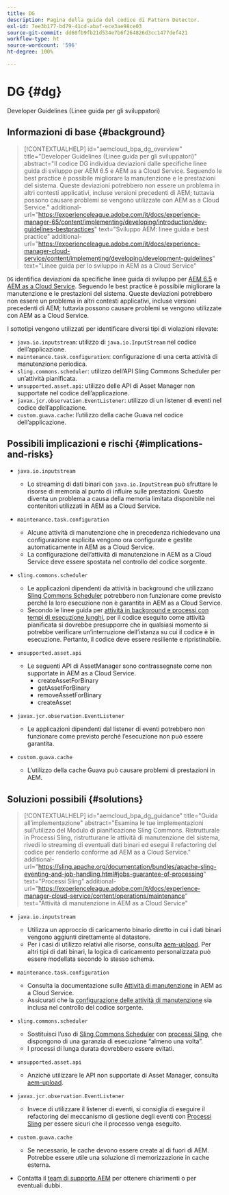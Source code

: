 ```yaml
---
title: DG
description: Pagina della guida del codice di Pattern Detector.
exl-id: 7ee3b177-bd79-41cd-abaf-ece3ae98ce03
source-git-commit: dd60fb9fb21d534e7b6f264826d3cc1477def421
workflow-type: ht
source-wordcount: '596'
ht-degree: 100%

---
```


# DG {#dg}

Developer Guidelines (Linee guida per gli sviluppatori)

## Informazioni di base {#background}

>[!CONTEXTUALHELP]
>id="aemcloud_bpa_dg_overview"
>title="Developer Guidelines (Linee guida per gli sviluppatori)"
>abstract="Il codice DG individua deviazioni dalle specifiche linee guida di sviluppo per AEM 6.5 e AEM as a Cloud Service. Seguendo le best practice è possibile migliorare la manutenzione e le prestazioni del sistema. Queste deviazioni potrebbero non essere un problema in altri contesti applicativi, incluse versioni precedenti di AEM; tuttavia possono causare problemi se vengono utilizzate con AEM as a Cloud Service."
>additional-url="https://experienceleague.adobe.com/it/docs/experience-manager-65/content/implementing/developing/introduction/dev-guidelines-bestpractices" text="Sviluppo AEM: linee guida e best practice"
>additional-url="https://experienceleague.adobe.com/it/docs/experience-manager-cloud-service/content/implementing/developing/development-guidelines" text="Linee guida per lo sviluppo in AEM as a Cloud Service"


`DG` identifica deviazioni da specifiche linee guida di sviluppo per [AEM 6.5](https://experienceleague.adobe.com/it/docs/experience-manager-65/content/implementing/developing/introduction/dev-guidelines-bestpractices) e [AEM as a Cloud Service](https://experienceleague.adobe.com/it/docs/experience-manager-cloud-service/content/implementing/developing/development-guidelines). Seguendo le best practice è possibile migliorare la manutenzione e le prestazioni del sistema. Queste deviazioni potrebbero non essere un problema in altri contesti applicativi, incluse versioni precedenti di AEM; tuttavia possono causare problemi se vengono utilizzate con AEM as a Cloud Service.

I sottotipi vengono utilizzati per identificare diversi tipi di violazioni rilevate:

* `java.io.inputstream`: utilizzo di `java.io.InputStream` nel codice dell’applicazione.
* `maintenance.task.configuration`: configurazione di una certa attività di manutenzione periodica.
* `sling.commons.scheduler`: utilizzo dell’API Sling Commons Scheduler per un’attività pianificata.
* `unsupported.asset.api`: utilizzo delle API di Asset Manager non supportate nel codice dell’applicazione.
* `javax.jcr.observation.EventListener`: utilizzo di un listener di eventi nel codice dell’applicazione.
* `custom.guava.cache`: l’utilizzo della cache Guava nel codice dell’applicazione.

## Possibili implicazioni e rischi {#implications-and-risks}

* `java.io.inputstream`
   * Lo streaming di dati binari con `java.io.InputStream` può sfruttare le risorse di memoria al punto di influire sulle prestazioni. Questo diventa un problema a causa della memoria limitata disponibile nei contenitori utilizzati in AEM as a Cloud Service.

* `maintenance.task.configuration`
   * Alcune attività di manutenzione che in precedenza richiedevano una configurazione esplicita vengono ora configurate e gestite automaticamente in AEM as a Cloud Service.
   * La configurazione dell’attività di manutenzione in AEM as a Cloud Service deve essere spostata nel controllo del codice sorgente.

* `sling.commons.scheduler`
   * Le applicazioni dipendenti da attività in background che utilizzano [Sling Commons Scheduler](https://sling.apache.org/documentation/bundles/scheduler-service-commons-scheduler.html) potrebbero non funzionare come previsto perché la loro esecuzione non è garantita in AEM as a Cloud Service.
   * Secondo le linee guida per [attività in background e processi con tempi di esecuzione lunghi](https://experienceleague.adobe.com/it/docs/experience-manager-cloud-service/content/implementing/developing/development-guidelines#background-tasks-and-long-running-jobs), per il codice eseguito come attività pianificata si dovrebbe presupporre che in qualsiasi momento si potrebbe verificare un’interruzione dell’istanza su cui il codice è in esecuzione. Pertanto, il codice deve essere resiliente e ripristinabile.

* `unsupported.asset.api`
   * Le seguenti API di AssetManager sono contrassegnate come non supportate in AEM as a Cloud Service.
      * createAssetForBinary
      * getAssetForBinary
      * removeAssetForBinary
      * createAsset

* `javax.jcr.observation.EventListener`
   * Le applicazioni dipendenti dal listener di eventi potrebbero non funzionare come previsto perché l’esecuzione non può essere garantita.

* `custom.guava.cache`
   * L’utilizzo della cache Guava può causare problemi di prestazioni in AEM.


## Soluzioni possibili {#solutions}

>[!CONTEXTUALHELP]
>id="aemcloud_bpa_dg_guidance"
>title="Guida all’implementazione"
>abstract="Esamina le tue implementazioni sull’utilizzo del Modulo di pianificazione Sling Commons. Ristrutturale in Processi Sling, ristrutturane le attività di manutenzione del sistema, rivedi lo streaming di eventuali dati binari ed esegui il refactoring del codice per renderlo conforme ad AEM as a Cloud Service."
>additional-url="https://sling.apache.org/documentation/bundles/apache-sling-eventing-and-job-handling.html#jobs-guarantee-of-processing" text="Processi Sling"
>additional-url="https://experienceleague.adobe.com/it/docs/experience-manager-cloud-service/content/operations/maintenance" text="Attività di manutenzione in AEM as a Cloud Service"

* `java.io.inputstream`
   * Utilizza un approccio di caricamento binario diretto in cui i dati binari vengono aggiunti direttamente al datastore.
   * Per i casi di utilizzo relativi alle risorse, consulta [aem-upload](https://github.com/adobe/aem-upload). Per altri tipi di dati binari, la logica di caricamento personalizzata può essere modellata secondo lo stesso schema.

* `maintenance.task.configuration`
   * Consulta la documentazione sulle [Attività di manutenzione](https://experienceleague.adobe.com/it/docs/experience-manager-cloud-service/content/operations/maintenance) in AEM as a Cloud Service.
   * Assicurati che la [configurazione delle attività di manutenzione](https://experienceleague.adobe.com/it/docs/experience-manager-cloud-service/content/implementing/deploying/overview#maintenance-tasks-configuration-in-source-control) sia inclusa nel controllo del codice sorgente.

* `sling.commons.scheduler`
   * Sostituisci l’uso di [Sling Commons Scheduler](https://sling.apache.org/documentation/bundles/scheduler-service-commons-scheduler.html) con [processi Sling](https://sling.apache.org/documentation/bundles/apache-sling-eventing-and-job-handling.html#jobs-guarantee-of-processing), che dispongono di una garanzia di esecuzione “almeno una volta”.
   * I processi di lunga durata dovrebbero essere evitati.

* `unsupported.asset.api`
   * Anziché utilizzare le API non supportate di Asset Manager, consulta [aem-upload](https://github.com/adobe/aem-upload).

* `javax.jcr.observation.EventListener`
   * Invece di utilizzare il listener di eventi, si consiglia di eseguire il refactoring del meccanismo di gestione degli eventi con [Processi Sling](https://sling.apache.org/documentation/bundles/apache-sling-eventing-and-job-handling.html#jobs-guarantee-of-processing) per essere sicuri che il processo venga eseguito.

* `custom.guava.cache`
   * Se necessario, le cache devono essere create al di fuori di AEM. Potrebbe essere utile una soluzione di memorizzazione in cache esterna.
* Contatta il [team di supporto AEM](https://helpx.adobe.com/it/enterprise/using/support-for-experience-cloud.html) per ottenere chiarimenti o per eventuali dubbi.

